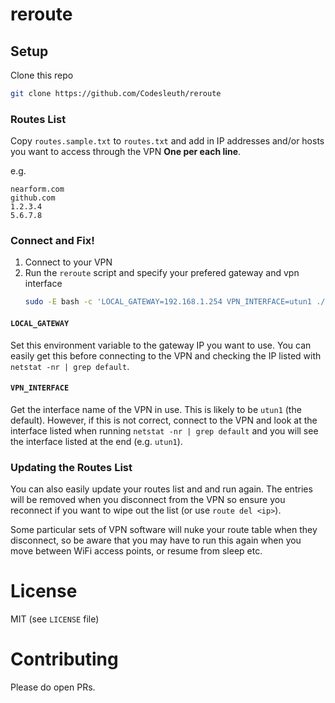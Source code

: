 # reroute

## Setup

Clone this repo

```bash
git clone https://github.com/Codesleuth/reroute
```

### Routes List

Copy `routes.sample.txt` to `routes.txt` and add in IP addresses and/or hosts you want to access through the VPN **One per each line**.

e.g.

```
nearform.com
github.com
1.2.3.4
5.6.7.8
```

### Connect and Fix!

1. Connect to your VPN
2. Run the `reroute` script and specify your prefered gateway and vpn interface
    ```bash
    sudo -E bash -c 'LOCAL_GATEWAY=192.168.1.254 VPN_INTERFACE=utun1 ./reroute'
    ```

#### `LOCAL_GATEWAY`

Set this environment variable to the gateway IP you want to use. You can easily get this before connecting to the VPN and checking the IP listed with `netstat -nr | grep default`.

#### `VPN_INTERFACE`

Get the interface name of the VPN in use. This is likely to be `utun1` (the default). However, if this is not correct, connect to the VPN and look at the interface listed when running `netstat -nr | grep default` and you will see the interface listed at the end (e.g. `utun1`).

### Updating the Routes List

You can also easily update your routes list and and run again. The entries will be removed when you disconnect from the VPN so ensure you reconnect if you want to wipe out the list (or use `route del <ip>`).

Some particular sets of VPN software will nuke your route table when they disconnect, so be aware that you may have to run this again when you move between WiFi access points, or resume from sleep etc.

# License

MIT (see `LICENSE` file)

# Contributing

Please do open PRs.
